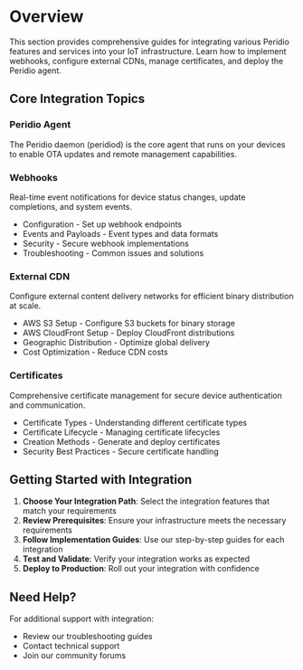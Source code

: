 # Overview

This section provides comprehensive guides for integrating various Peridio features and services into your IoT infrastructure. Learn how to implement webhooks, configure external CDNs, manage certificates, and deploy the Peridio agent.

## Core Integration Topics

### Peridio Agent

The Peridio daemon (peridiod) is the core agent that runs on your devices to enable OTA updates and remote management capabilities.

### Webhooks

Real-time event notifications for device status changes, update completions, and system events.

- Configuration - Set up webhook endpoints
- Events and Payloads - Event types and data formats
- Security - Secure webhook implementations
- Troubleshooting - Common issues and solutions

### External CDN

Configure external content delivery networks for efficient binary distribution at scale.

- AWS S3 Setup - Configure S3 buckets for binary storage
- AWS CloudFront Setup - Deploy CloudFront distributions
- Geographic Distribution - Optimize global delivery
- Cost Optimization - Reduce CDN costs

### Certificates

Comprehensive certificate management for secure device authentication and communication.

- Certificate Types - Understanding different certificate types
- Certificate Lifecycle - Managing certificate lifecycles
- Creation Methods - Generate and deploy certificates
- Security Best Practices - Secure certificate handling

## Getting Started with Integration

1. **Choose Your Integration Path**: Select the integration features that match your requirements
2. **Review Prerequisites**: Ensure your infrastructure meets the necessary requirements
3. **Follow Implementation Guides**: Use our step-by-step guides for each integration
4. **Test and Validate**: Verify your integration works as expected
5. **Deploy to Production**: Roll out your integration with confidence

## Need Help?

For additional support with integration:

- Review our troubleshooting guides
- Contact technical support
- Join our community forums
